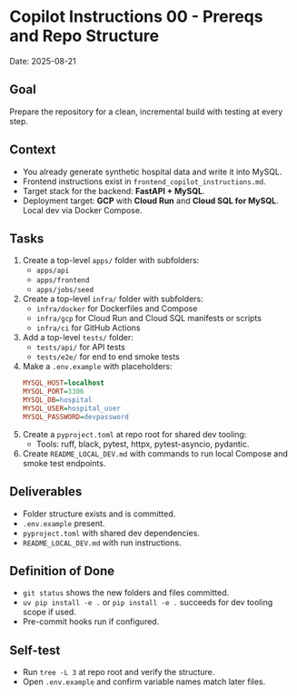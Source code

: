 # Copilot Instructions 00 - Prereqs and Repo Structure
Date: 2025-08-21

## Goal
Prepare the repository for a clean, incremental build with testing at every step.

## Context
- You already generate synthetic hospital data and write it into MySQL.
- Frontend instructions exist in `frontend_copilot_instructions.md`.
- Target stack for the backend: **FastAPI + MySQL**.
- Deployment target: **GCP** with **Cloud Run** and **Cloud SQL for MySQL**. Local dev via Docker Compose.

## Tasks
1. Create a top-level `apps/` folder with subfolders:
   - `apps/api`
   - `apps/frontend`
   - `apps/jobs/seed`
2. Create a top-level `infra/` folder with subfolders:
   - `infra/docker` for Dockerfiles and Compose
   - `infra/gcp` for Cloud Run and Cloud SQL manifests or scripts
   - `infra/ci` for GitHub Actions
3. Add a top-level `tests/` folder:
   - `tests/api/` for API tests
   - `tests/e2e/` for end to end smoke tests
4. Make a `.env.example` with placeholders:
   ```ini
   MYSQL_HOST=localhost
   MYSQL_PORT=3306
   MYSQL_DB=hospital
   MYSQL_USER=hospital_user
   MYSQL_PASSWORD=devpassword
   ```
5. Create a `pyproject.toml` at repo root for shared dev tooling:
   - Tools: ruff, black, pytest, httpx, pytest-asyncio, pydantic.
6. Create `README_LOCAL_DEV.md` with commands to run local Compose and smoke test endpoints.

## Deliverables
- Folder structure exists and is committed.
- `.env.example` present.
- `pyproject.toml` with shared dev dependencies.
- `README_LOCAL_DEV.md` with run instructions.

## Definition of Done
- `git status` shows the new folders and files committed.
- `uv pip install -e .` or `pip install -e .` succeeds for dev tooling scope if used.
- Pre-commit hooks run if configured.

## Self-test
- Run `tree -L 3` at repo root and verify the structure.
- Open `.env.example` and confirm variable names match later files.
